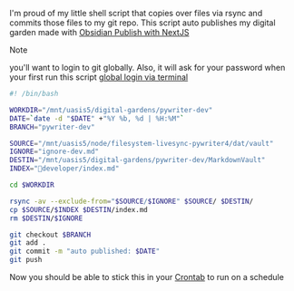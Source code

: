I'm proud of my little shell script that copies over files via rsync and commits those files to my git repo. This script auto publishes my digital garden made with [Obsidian Publish with NextJS](📁developer/Projects📐/Obsidian%20Publish%20with%20NextJS.md)

>[!note] 
>you'll want to login to git globally. Also, it will ask for your password when your first run this script [global login via terminal](📁developer/GIT.md#global%20login%20via%20terminal)

```bash
#! /bin/bash

WORKDIR="/mnt/uasis5/digital-gardens/pywriter-dev"
DATE=`date -d "$DATE" +"%Y %b, %d | %H:%M"`
BRANCH="pywriter-dev"

SOURCE="/mnt/uasis5/node/filesystem-livesync-pywriter4/dat/vault"
IGNORE="ignore-dev.md"
DESTIN="/mnt/uasis5/digital-gardens/pywriter-dev/MarkdownVault"
INDEX="📁developer/index.md"

cd $WORKDIR

rsync -av --exclude-from="$SOURCE/$IGNORE" $SOURCE/ $DESTIN/
cp $SOURCE/$INDEX $DESTIN/index.md
rm $DESTIN/$IGNORE

git checkout $BRANCH
git add .
git commit -m "auto published: $DATE"
git push
```

Now you should be able to stick this in your [Crontab](📁developer/Linux/Crontab.md) to run on a schedule 